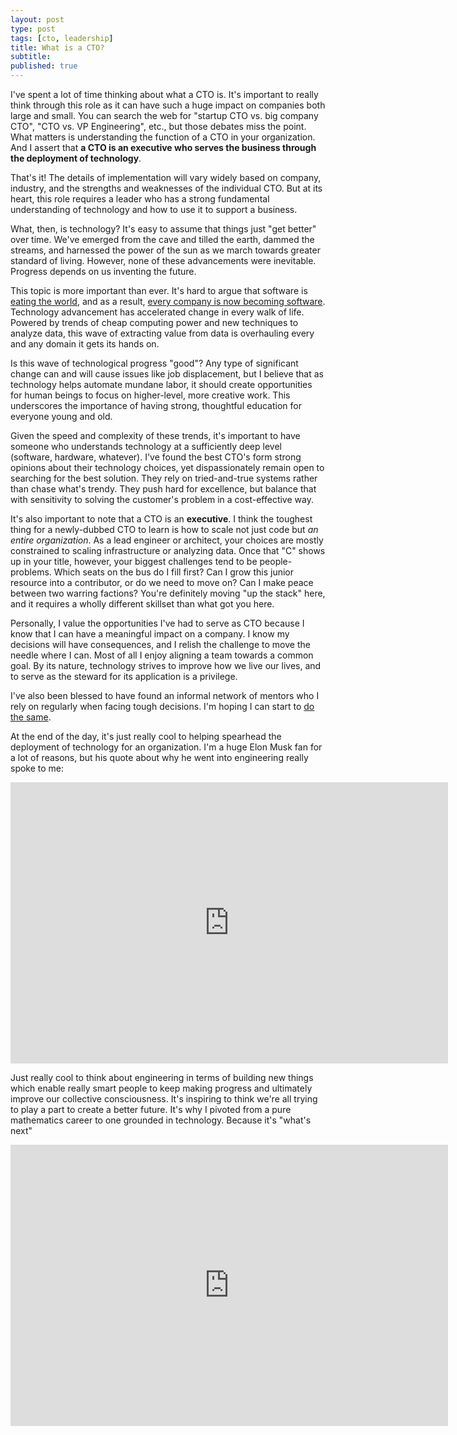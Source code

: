 ```yaml
---
layout: post
type: post
tags: [cto, leadership]
title: What is a CTO?
subtitle:     
published: true
---
```



I've spent a lot of time thinking about what a CTO is.  It's important to really think through this role as it can have such a huge impact on companies both large and small.  You can search the web for "startup CTO vs. big company CTO", "CTO vs. VP Engineering", etc., but those debates miss the point.  What matters is understanding the function of a CTO in your organization.  And I assert that **a CTO is an executive who serves the business through the deployment of technology**.

That's it!  The details of implementation will vary widely based on company, industry, and the strengths and weaknesses of the individual CTO.  But at its heart, this role requires a leader who has a strong fundamental understanding of technology and how to use it to support a business.

What, then, is technology?  It's easy to assume that things just "get better" over time.  We've emerged from the cave and tilled the earth, dammed the streams, and harnessed the power of the sun as we march towards greater standard of living.  However, none of these advancements were inevitable. Progress depends on us inventing the future.

This topic is more important than ever.  It's hard to argue that software is [eating the world](https://a16z.com/2011/08/20/why-software-is-eating-the-world/), and as a result, [every company is now becoming software](https://www.confluent.io/blog/every-company-is-becoming-software/).  Technology advancement has accelerated change in every walk of life.  Powered by trends of cheap computing power and new techniques to analyze data, this wave of extracting value from data is overhauling every and any domain it gets its hands on.

Is this wave of technological progress "good"?  Any type of significant change can and will cause issues like job displacement, but I believe that as technology helps automate mundane labor, it should create opportunities for human beings to focus on higher-level, more creative work.  This underscores the importance of having strong, thoughtful education for everyone young and old.

Given the speed and complexity of these trends, it's important to have someone who understands technology at a sufficiently deep level (software, hardware, whatever).  I've found the best CTO's form strong opinions about their technology choices, yet dispassionately remain open to searching for the best solution.  They rely on tried-and-true systems rather than chase what's trendy. They push hard for excellence, but balance that with sensitivity to solving the customer's problem in a cost-effective way.

It's also important to note that a CTO is an **executive**.  I think the toughest thing for a newly-dubbed CTO to learn is how to scale not just code but *an entire organization*.  As a lead engineer or architect, your choices are mostly constrained to scaling infrastructure or analyzing data.  Once that "C" shows up in your title, however, your biggest challenges tend to be people-problems.  Which seats on the bus do I fill first?  Can I grow this junior resource into a contributor, or do we need to move on?  Can I make peace between two warring factions?  You're definitely moving "up the stack" here, and it requires a wholly different skillset than what got you here.

Personally, I value the opportunities I've had to serve as CTO because I know that I can have a meaningful impact on a company.  I know my decisions will have consequences, and I relish the challenge to move the needle where I can.  Most of all I enjoy aligning a team towards a common goal.  By its nature, technology strives to improve how we live our lives, and to serve as the steward for its application is a privilege.

I've also been blessed to have found an informal network of mentors who I rely on regularly when facing tough decisions.  I'm hoping I can start to [do the same](http://jpc2.org/2020/05/26/giving-back.html).

At the end of the day, it's just really cool to helping spearhead the deployment of technology for an organization.  I'm a huge Elon Musk fan for a lot of reasons, but his quote about why he went into engineering really spoke to me:

<iframe width="700" height="450" src="https://www.youtube.com/embed/g9FD1UE6E1g" frameborder="0" allowfullscreen></iframe><br>


Just really cool to think about engineering in terms of building new things which enable really smart people to keep making progress and ultimately improve our collective consciousness.  It's inspiring to think we're all trying to play a part to create a better future.  It's why I pivoted from a pure mathematics career to one grounded in technology.  Because it's "what's next"

<iframe width="700" height="450" src="https://www.youtube.com/embed/oHGK96-WixU" frameborder="0" allowfullscreen></iframe><br>

